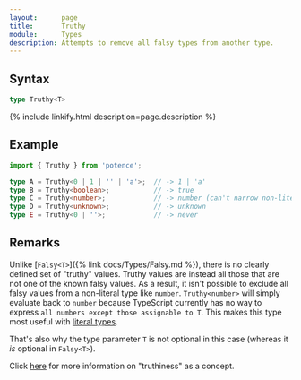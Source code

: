 ```yaml
---
layout:      page
title:       Truthy
module:      Types
description: Attempts to remove all falsy types from another type.
---
```

## Syntax

```ts
type Truthy<T>
```

<div class="description">{% include linkify.html description=page.description %}</div>

## Example

```ts
import { Truthy } from 'potence';

type A = Truthy<0 | 1 | '' | 'a'>;  // -> 1 | 'a'
type B = Truthy<boolean>;           // -> true
type C = Truthy<number>;            // -> number (can't narrow non-literal types)
type D = Truthy<unknown>;           // -> unknown
type E = Truthy<0 | ''>;            // -> never
```

## Remarks

Unlike [`Falsy<T>`]({% link docs/Types/Falsy.md %}), there is no clearly defined
set of "truthy" values. Truthy values are instead all those that are not one
of the known falsy values. As a result, it isn't possible to exclude all falsy
values from a non-literal type like `number`. `Truthy<number>` will simply
evaluate back to `number` because TypeScript currently has no way to express
`all numbers except those assignable to T`. This makes this type most useful
with
[literal types](https://www.typescriptlang.org/docs/handbook/literal-types.html).

That's also why the type parameter `T` is not optional in this case (whereas it
*is* optional in `Falsy<T>`).

Click [here](https://developer.mozilla.org/en-US/docs/Glossary/Truthy) for more
information on "truthiness" as a concept.
